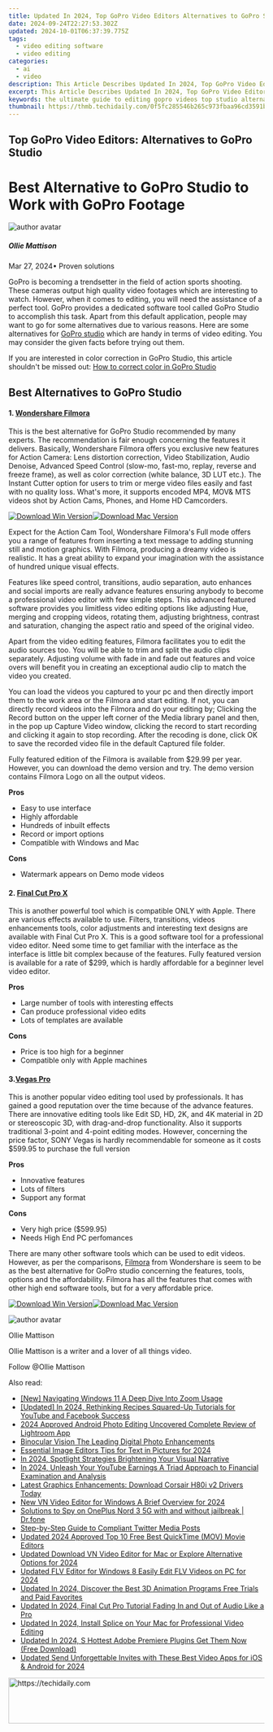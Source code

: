 ```yaml
---
title: Updated In 2024, Top GoPro Video Editors Alternatives to GoPro Studio
date: 2024-09-24T22:27:53.302Z
updated: 2024-10-01T06:37:39.775Z
tags: 
  - video editing software
  - video editing
categories: 
  - ai
  - video
description: This Article Describes Updated In 2024, Top GoPro Video Editors Alternatives to GoPro Studio
excerpt: This Article Describes Updated In 2024, Top GoPro Video Editors Alternatives to GoPro Studio
keywords: the ultimate guide to editing gopro videos top studio alternatives,gopro footage made easy top alternatives to gopro studio this year,gopro footage no problem top alternative video editors to gopro studio,gopro studio alternatives top picks for editing your action cam videos,the ultimate guide to alternatives to gopro studio for video editing,top gopro video editors alternatives to gopro studio,ai animation top gopro video editors alternatives to gopro studio
thumbnail: https://thmb.techidaily.com/0f5fc285546b265c973fbaa96cd3591b73387ac3a0f71577bc77fa3f28f478c0.jpg
---
```


## Top GoPro Video Editors: Alternatives to GoPro Studio

# Best Alternative to GoPro Studio to Work with GoPro Footage

![author avatar](https://images.wondershare.com/filmora/article-images/ollie-mattison.jpg)

##### Ollie Mattison

 Mar 27, 2024• Proven solutions

 GoPro is becoming a trendsetter in the field of action sports shooting. These cameras output high quality video footages which are interesting to watch. However, when it comes to editing, you will need the assistance of a perfect tool. GoPro provides a dedicated software tool called GoPro Studio to accomplish this task. Apart from this default application, people may want to go for some alternatives due to various reasons. Here are some alternatives for [GoPro studio](https://tools.techidaily.com/wondershare/filmora/download/) which are handy in terms of video editing. You may consider the given facts before trying out them.

 If you are interested in color correction in GoPro Studio, this article shouldn't be missed out: [How to correct color in GoPro Studio](https://tools.techidaily.com/wondershare/filmora/download/)

## Best Alternatives to GoPro Studio

#### 1. [Wondershare Filmora](https://tools.techidaily.com/wondershare/filmora/download/)

 This is the best alternative for GoPro Studio recommended by many experts. The recommendation is fair enough concerning the features it delivers. Basically, Wondershare Filmora offers you exclusive new features for Action Camera: Lens distortion correction, Video Stabilization, Audio Denoise, Advanced Speed Control (slow-mo, fast-mo, replay, reverse and freeze frame), as well as color correction (white balance, 3D LUT etc.). The Instant Cutter option for users to trim or merge video files easily and fast with no quality loss. What's more, it supports  encoded MP4, MOV& MTS videos shot by Action Cams, Phones, and Home HD Camcorders.

[![Download Win Version](https://images.wondershare.com/filmora/guide/download-btn-win.jpg)](https://tools.techidaily.com/wondershare/filmora/download/)[![Download Mac Version](https://images.wondershare.com/filmora/guide/download-btn-mac.jpg)](https://tools.techidaily.com/wondershare/filmora/download/)

 Expect for the Action Cam Tool, Wondershare Filmora's Full mode offers you a range of features from inserting a text message to adding stunning still and motion graphics. With Filmora, producing a dreamy video is realistic. It has a great ability to expand your imagination with the assistance of hundred unique visual effects.

 Features like speed control, transitions, audio separation, auto enhances and social imports are really advance features ensuring anybody to become a professional video editor with few simple steps. This advanced featured software provides you limitless video editing options like adjusting Hue, merging and cropping videos, rotating them, adjusting brightness, contrast and saturation, changing the aspect ratio and speed of the original video.

 Apart from the video editing features, Filmora facilitates you to edit the audio sources too. You will be able to trim and split the audio clips separately. Adjusting volume with fade in and fade out features and voice overs will benefit you in creating an exceptional audio clip to match the video you created.

 You can load the videos you captured to your pc and then directly import them to the work area or the Filmora and start editing. If not, you can directly record videos into the Filmora and do your editing by; Clicking the Record button on the upper left corner of the Media library panel and then, in the pop up Capture Video window, clicking the record to start recording and clicking it again to stop recording. After the recoding is done, click OK to save the recorded video file in the default Captured file folder.

 Fully featured edition of the Filmora is available from $29.99 per year. However, you can download the demo version and try. The demo version contains Filmora Logo on all the output videos.

 **Pros**

* Easy to use interface
* Highly affordable
* Hundreds of inbuilt effects
* Record or import options
* Compatible with Windows and Mac

 **Cons**

* Watermark appears on Demo mode videos

#### 2. [Final Cut Pro X](https://itunes.apple.com/us/app/final-cut-pro/id424389933?mt=12)

 This is another powerful tool which is compatible ONLY with Apple. There are various effects available to use. Filters, transitions, videos enhancements tools, color adjustments and interesting text designs are available with Final Cut Pro X. This is a good software tool for a professional video editor. Need some time to get familiar with the interface as the interface is little bit complex because of the features. Fully featured version is available for a rate of $299, which is hardly affordable for a beginner level video editor.

 **Pros**

* Large number of tools with interesting effects
* Can produce professional video edits
* Lots of templates are available

 **Cons**

* Price is too high for a beginner
* Compatible only with Apple machines

#### 3.[Vegas Pro](http://www.vegascreativesoftware.com/us/vegas-pro/)

 This is another popular video editing tool used by professionals. It has gained a good reputation over the time because of the advance features. There are innovative editing tools like Edit SD, HD, 2K, and 4K material in 2D or stereoscopic 3D, with drag-and-drop functionality. Also it supports traditional 3-point and 4-point editing modes. However, concerning the price factor, SONY Vegas is hardly recommendable for someone as it costs $599.95 to purchase the full version

 **Pros**

* Innovative features
* Lots of filters
* Support any format

 **Cons**

* Very high price ($599.95)
* Needs High End PC perfomances

 There are many other software tools which can be used to edit videos. However, as per the comparisons, [Filmora](https://tools.techidaily.com/wondershare/filmora/download/) from Wondershare is seem to be as the best alternative for GoPro studio concerning the features, tools, options and the affordability. Filmora has all the features that comes with other high end software tools, but for a very affordable price.

[![Download Win Version](https://images.wondershare.com/filmora/guide/download-btn-win.jpg)](https://tools.techidaily.com/wondershare/filmora/download/)[![Download Mac Version](https://images.wondershare.com/filmora/guide/download-btn-mac.jpg)](https://tools.techidaily.com/wondershare/filmora/download/)

![author avatar](https://images.wondershare.com/filmora/article-images/ollie-mattison.jpg)

Ollie Mattison

Ollie Mattison is a writer and a lover of all things video.

Follow @Ollie Mattison

<ins class="adsbygoogle"
      style="display:block"
      data-ad-client="ca-pub-7571918770474297"
      data-ad-slot="8358498916"
      data-ad-format="auto"
      data-full-width-responsive="true"></ins>

<span class="atpl-alsoreadstyle">Also read:</span>
<div><ul>
<li><a href="https://extra-support.techidaily.com/new-navigating-windows-11-a-deep-dive-into-zoom-usage/"><u>[New] Navigating Windows 11 A Deep Dive Into Zoom Usage</u></a></li>
<li><a href="https://facebook-video-recording.techidaily.com/updated-in-2024-rethinking-recipes-squared-up-tutorials-for-youtube-and-facebook-success/"><u>[Updated] In 2024, Rethinking Recipes Squared-Up Tutorials for YouTube and Facebook Success</u></a></li>
<li><a href="https://extra-tips.techidaily.com/2024-approved-android-photo-editing-uncovered-complete-review-of-lightroom-app/"><u>2024 Approved Android Photo Editing Uncovered Complete Review of Lightroom App</u></a></li>
<li><a href="https://extra-lessons.techidaily.com/binocular-vision-the-leading-digital-photo-enhancements/"><u>Binocular Vision The Leading Digital Photo Enhancements</u></a></li>
<li><a href="https://fox-glue.techidaily.com/essential-image-editors-tips-for-text-in-pictures-for-2024/"><u>Essential Image Editors Tips for Text in Pictures for 2024</u></a></li>
<li><a href="https://extra-guidance.techidaily.com/in-2024-spotlight-strategies-brightening-your-visual-narrative/"><u>In 2024, Spotlight Strategies Brightening Your Visual Narrative</u></a></li>
<li><a href="https://youtube-stream.techidaily.com/in-2024-unleash-your-youtube-earnings-a-triad-approach-to-financial-examination-and-analysis/"><u>In 2024, Unleash Your YouTube Earnings A Triad Approach to Financial Examination and Analysis</u></a></li>
<li><a href="https://hardware-help.techidaily.com/latest-graphics-enhancements-download-corsair-h80i-v2-drivers-today/"><u>Latest Graphics Enhancements: Download Corsair H80i v2 Drivers Today</u></a></li>
<li><a href="https://ai-video-apps.techidaily.com/new-vn-video-editor-for-windows-a-brief-overview-for-2024/"><u>New VN Video Editor for Windows A Brief Overview for 2024</u></a></li>
<li><a href="https://android-location-track.techidaily.com/solutions-to-spy-on-oneplus-nord-3-5g-with-and-without-jailbreak-drfone-by-drfone-virtual-android/"><u>Solutions to Spy on OnePlus Nord 3 5G with and without jailbreak | Dr.fone</u></a></li>
<li><a href="https://twitter-videos.techidaily.com/step-by-step-guide-to-compliant-twitter-media-posts/"><u>Step-by-Step Guide to Compliant Twitter Media Posts</u></a></li>
<li><a href="https://ai-video-apps.techidaily.com/updated-2024-approved-top-10-free-best-quicktime-mov-movie-editors/"><u>Updated 2024 Approved Top 10 Free Best QuickTime (MOV) Movie Editors</u></a></li>
<li><a href="https://ai-video-apps.techidaily.com/updated-download-vn-video-editor-for-mac-or-explore-alternative-options-for-2024/"><u>Updated Download VN Video Editor for Mac or Explore Alternative Options for 2024</u></a></li>
<li><a href="https://ai-video-apps.techidaily.com/updated-flv-editor-for-windows-8-easily-edit-flv-videos-on-pc-for-2024/"><u>Updated FLV Editor for Windows 8 Easily Edit FLV Videos on PC for 2024</u></a></li>
<li><a href="https://ai-video-apps.techidaily.com/updated-in-2024-discover-the-best-3d-animation-programs-free-trials-and-paid-favorites/"><u>Updated In 2024, Discover the Best 3D Animation Programs Free Trials and Paid Favorites</u></a></li>
<li><a href="https://ai-video-apps.techidaily.com/updated-in-2024-final-cut-pro-tutorial-fading-in-and-out-of-audio-like-a-pro/"><u>Updated In 2024, Final Cut Pro Tutorial Fading In and Out of Audio Like a Pro</u></a></li>
<li><a href="https://ai-video-apps.techidaily.com/updated-in-2024-install-splice-on-your-mac-for-professional-video-editing/"><u>Updated In 2024, Install Splice on Your Mac for Professional Video Editing</u></a></li>
<li><a href="https://ai-video-apps.techidaily.com/updated-in-2024-s-hottest-adobe-premiere-plugins-get-them-now-free-download/"><u>Updated In 2024, S Hottest Adobe Premiere Plugins Get Them Now (Free Download)</u></a></li>
<li><a href="https://ai-video-apps.techidaily.com/updated-send-unforgettable-invites-with-these-best-video-apps-for-ios-and-android-for-2024/"><u>Updated Send Unforgettable Invites with These Best Video Apps for iOS & Android for 2024</u></a></li>
</ul></div>

<!-- affiliate ads begin -->
<a href="https://appsumo.8odi.net/c/5597632/2118315/7443" target="_top" id="2118315">
  <img src="//a.impactradius-go.com/display-ad/7443-2118315" border="0" alt="https://techidaily.com" width="728" height="90"/>
</a>
<img height="0" width="0" src="https://appsumo.8odi.net/i/5597632/2118315/7443" style="position:absolute;visibility:hidden;" border="0" />
<!-- affiliate ads end -->

